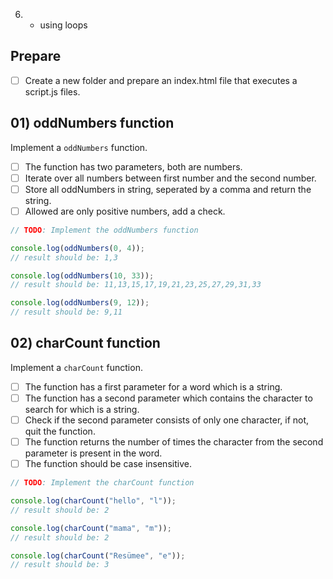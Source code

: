 6.  - using loops

## Prepare

- [ ] Create a new folder and prepare an index.html file that executes a script.js files.

## 01) oddNumbers function

Implement a `oddNumbers` function.

- [ ] The function has two parameters, both are numbers.
- [ ] Iterate over all numbers between first number and the second number.
- [ ] Store all oddNumbers in string, seperated by a comma and return the string.
- [ ] Allowed are only positive numbers, add a check.

```js
// TODO: Implement the oddNumbers function

console.log(oddNumbers(0, 4));
// result should be: 1,3

console.log(oddNumbers(10, 33));
// result should be: 11,13,15,17,19,21,23,25,27,29,31,33

console.log(oddNumbers(9, 12));
// result should be: 9,11
```

## 02) charCount function

Implement a `charCount` function.

- [ ] The function has a first parameter for a word which is a string.
- [ ] The function has a second parameter which contains the character to search for which is a string.
- [ ] Check if the second parameter consists of only one character, if not, quit the function.
- [ ] The function returns the number of times the character from the second parameter is present in the word.
- [ ] The function should be case insensitive.

```js
// TODO: Implement the charCount function

console.log(charCount("hello", "l"));
// result should be: 2

console.log(charCount("mama", "m"));
// result should be: 2

console.log(charCount("Resümee", "e"));
// result should be: 3
```
